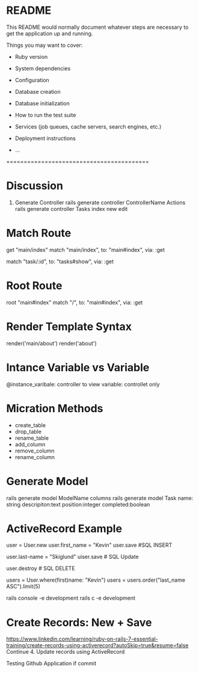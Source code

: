 # README

This README would normally document whatever steps are necessary to get the
application up and running.

Things you may want to cover:

- Ruby version

- System dependencies

- Configuration

- Database creation

- Database initialization

- How to run the test suite

- Services (job queues, cache servers, search engines, etc.)

- Deployment instructions

- ...

=========================================

# Discussion

1. Generate Controller
   rails generate controller ControllerName Actions
   rails generate controller Tasks index new edit

# Match Route

get "main/index"
match "main/index", to: "main#index", via: :get

match "task/:id", to: "tasks#show", via: :get

# Root Route

root "main#index"
match "/", to: "main#index", via: :get

# Render Template Syntax

render('main/about')
render('about')

# Intance Variable vs Variable

@instance_varibale: controller to view
variable: controllet only

# Micration Methods

- create_table
- drop_table
- rename_table
- add_column
- remove_column
- rename_column

# Generate Model

rails generate model ModelName columns
rails generate model Task
name: string descripiton:text
position:integer completed:boolean

# ActiveRecord Example

user = User.new
user.first_name = "Kevin"
user.save #SQL INSERT

user.last-name = "Skiglund"
uiser.save # SQL Update

user.destroy # SQL DELETE

users = User.where(first)name: "Kevin")
users = users.order("last_name ASC").limit(5)

rails console -e development
rails c -e development

# Create Records: New + Save

https://www.linkedin.com/learning/ruby-on-rails-7-essential-training/create-records-using-activerecord?autoSkip=true&resume=false
Continue 4. Update records using ActiveRecord

Testing Github Application if commit